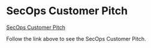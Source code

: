 # SecOps Customer Pitch

[SecOps Customer Pitch](https://robinmordasiewicz.github.io/fortinet-secops-customer-simulation/)

Follow the link above to see the SecOps Customer Pitch.
